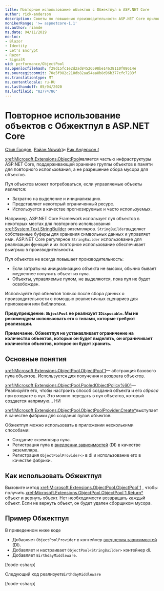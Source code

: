 ```yaml
---
title: Повторное использование объектов с Обжектпул в ASP.NET Core
author: rick-anderson
description: Советы по повышению производительности ASP.NET Core приложений с помощью Обжектпул.
monikerRange: '>= aspnetcore-1.1'
ms.author: riande
ms.date: 04/11/2019
no-loc:
- Blazor
- Identity
- Let's Encrypt
- Razor
- SignalR
uid: performance/ObjectPool
ms.openlocfilehash: f29d15fc1e2d2ad84526598be14638110f08614e
ms.sourcegitcommit: 70e5f982c218db82aa54aa8b8d96b377cfc7283f
ms.translationtype: MT
ms.contentlocale: ru-RU
ms.lasthandoff: 05/04/2020
ms.locfileid: "82774786"
---
```

# <a name="object-reuse-with-objectpool-in-aspnet-core"></a>Повторное использование объектов с Обжектпул в ASP.NET Core

[Стив Гордон](https://twitter.com/stevejgordon), [Райан Nowak)](https://github.com/rynowak)и [Рик Андерсон (](https://twitter.com/RickAndMSFT)

<xref:Microsoft.Extensions.ObjectPool>является частью инфраструктуры ASP.NET Core, поддерживающей хранение группы объектов в памяти для повторного использования, а не разрешение сбора мусора для объектов.

Пул объектов может потребоваться, если управляемые объекты являются:

- Затратно на выделение и инициализацию.
- Представляет некоторый ограниченный ресурс.
- Используется в качестве прогнозируемых и часто используемых.

Например, ASP.NET Core Framework использует пул объектов в некоторых местах для повторного использования <xref:System.Text.StringBuilder> экземпляров. `StringBuilder`выделяет собственные буферы для хранения символьных данных и управляет ими. ASP.NET Core регулярное `StringBuilder` использование для реализации функций и их повторное использование обеспечивает выигрыш в производительности.

Пул объектов не всегда повышает производительность:

- Если затраты на инициализацию объекта не высоки, обычно бывает медленнее получить объект из пула.
- Объекты, управляемые пулом, не выделяются, пока пул не будет освобожден.

Используйте пул объектов только после сбора данных о производительности с помощью реалистичных сценариев для приложения или библиотеки.

**Предупреждение: `ObjectPool` не реализует `IDisposable`. Мы не рекомендуем использовать его с типами, которые требуют реализации.**

**Примечание. Обжектпул не устанавливает ограничение на количество объектов, которые он будет выделять, он ограничивает количество объектов, которое он будет хранить.**

## <a name="concepts"></a>Основные понятия

<xref:Microsoft.Extensions.ObjectPool.ObjectPool`1>— абстракция базового пула объектов. Используется для получения и возврата объектов.

<xref:Microsoft.Extensions.ObjectPool.PooledObjectPolicy%601>— Реализуйте его, чтобы настроить способ создания объекта и его *сброса* при возврате в пул. Это можно передать в пул объектов, который создается напрямую... НИ

<xref:Microsoft.Extensions.ObjectPool.ObjectPoolProvider.Create*>выступает в качестве фабрики для создания пулов объектов.
<!-- REview, there is no ObjectPoolProvider<T> -->

Обжектпул можно использовать в приложении несколькими способами:

* Создание экземпляра пула.
* Регистрация пула в [внедрении зависимостей](xref:fundamentals/dependency-injection) (DI) в качестве экземпляра.
* Регистрация `ObjectPoolProvider<>` в di и использование его в качестве фабрики.

## <a name="how-to-use-objectpool"></a>Как использовать Обжектпул

Вызовите метод <xref:Microsoft.Extensions.ObjectPool.ObjectPool`1> , чтобы получить <xref:Microsoft.Extensions.ObjectPool.ObjectPool`1.Return*> объект и вернуть объект.  Нет необходимости возвращать каждый объект. Если не вернуть объект, он будет удален сборщиком мусора.

## <a name="objectpool-sample"></a>Пример Обжектпул

В приведенном ниже коде

* Добавляет `ObjectPoolProvider` в контейнер [внедрения зависимостей](xref:fundamentals/dependency-injection) (DI).
* Добавляет и настраивает `ObjectPool<StringBuilder>` контейнер di.
* Добавляет `BirthdayMiddleware`.

[!code-csharp[](ObjectPool/ObjectPoolSample/Startup.cs?name=snippet)]

Следующий код реализует`BirthdayMiddleware`

[!code-csharp[](ObjectPool/ObjectPoolSample/BirthdayMiddleware.cs?name=snippet)]
